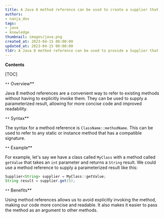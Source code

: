 ```yaml
---
title: A Java 8 method reference can be used to create a supplier that can generate a result based on the provided parameters
authors:
- nanja_dev
tags:
- java
- knowledge
thumbnail: images/java.png
created_at: 2023-04-15 00:00:00
updated_at: 2023-04-15 00:00:00
tldr: A Java 8 method reference can be used to provide a Supplier that supplies a parameterized result by referencing a method that takes a parameter and returns a result.
---
```


**Contents**

[TOC]

`**` Overview**

Java 8 method references are a convenient way to refer to existing methods without having to explicitly invoke them. They can be used to supply a parameterized result, allowing for more concise code and improved readability.

`**` Syntax**

The syntax for a method reference is `ClassName::methodName`. This can be used to refer to any static or instance method that has a compatible signature.

`**` Example**

For example, let's say we have a class called `MyClass` with a method called `getValue` that takes an `int` parameter and returns a `String` result. We could use a method reference to supply a parameterized result like this:

```java
Supplier<String> supplier = MyClass::getValue;
String result = supplier.get(5);
```

`**` Benefits**

Using method references allows us to avoid explicitly invoking the method, making our code more concise and readable. It also makes it easier to pass the method as an argument to other methods.
